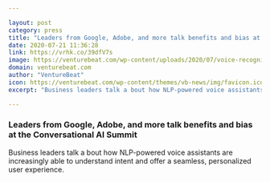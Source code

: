 ```yaml
---

layout: post
category: press
title: "Leaders from Google, Adobe, and more talk benefits and bias at the Conversational AI Summit"
date: 2020-07-21 11:36:28
link: https://vrhk.co/39dfV7s
image: https://venturebeat.com/wp-content/uploads/2020/07/voice-recognition.NLP_.GettyImages-1018231894.jpg?w=1200&strip=all
domain: venturebeat.com
author: "VentureBeat"
icon: https://venturebeat.com/wp-content/themes/vb-news/img/favicon.ico
excerpt: "Business leaders talk a bout how NLP-powered voice assistants are increasingly able to understand intent and offer a seamless, personalized user experience."

---
```


### Leaders from Google, Adobe, and more talk benefits and bias at the Conversational AI Summit

Business leaders talk a bout how NLP-powered voice assistants are increasingly able to understand intent and offer a seamless, personalized user experience.